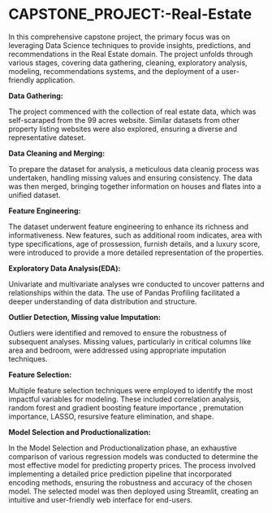 # CAPSTONE_PROJECT:-Real-Estate

In this comprehensive capstone project, the primary focus was on leveraging Data Science techniques to provide insights, predictions, and recommendations in the Real Estate domain. The project unfolds through various stages, covering data gathering, cleaning, exploratory analysis, modeling, recommendations systems, and the deployment of a user- friendly application.

**Data Gathering:**

The project commenced with the collection of real estate data, which was self-scaraped from the 99 acres website. Similar datasets from other property listing websites were also explored, ensuring a diverse and representative dateset.

**Data Cleaning and Merging:**

To prepare the dataset for analysis, a meticulous data cleanig process was undertaken, handling missing values and ensuring consistency. The data was then merged, bringing together information on houses and flates into a unified dataset.

**Feature Engineering:**

The dataset underwent feature engineering to enhance its richness and informativeness. New features, such as additional room indicates, area with type specifications, age of prossession, furnish details, and a luxury score, were introduced to provide a more detailed representation of the properties.

**Exploratory Data Analysis(EDA):**

Univariate and multivariate analyses wre conducted to uncover patterns and relationships within the data. The use of Pandas Profiling facilitated a deeper understanding of data distribution and structure.

**Outlier Detection, Missing value Imputation:**

Outliers were identified and removed to ensure the robustness of subsequent analyses. Missing values, particularly in critical columns like area and bedroom, were addressed using appropriate imputation techniques.

**Feature Selection:**

Multiple feature selection techniques were employed to identify the most impactful variables for modeling. These included correlation analysis, random forest and gradient boosting feature importance , premutation importance, LASSO, resursive feature elimination, and shape.

**Model Selection and Productionalization:**

In the Model Selection and Productionalization phase, an exhaustive comparison of various regression models was conducted to determine the most effective model for predicting property prices. The process involved implementing a detailed price prediction pipeline that incorporated encoding methods, ensuring the robustness and accuracy of the chosen model. The selected model was then deployed using Streamlit, creating an intuitive and user-friendly web interface for end-users.



